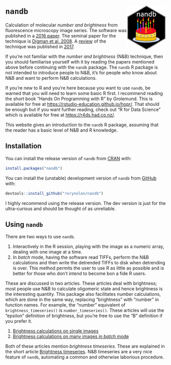 
<!-- index.md is generated from index.Rmd. Please edit that file -->

# `nandb` <img src="man/figures/logo.png" align="right" height=140/>

Calculation of molecular *number and brightness* from fluorescence
microscopy image series. The software was published in a [2016
paper](https://doi.org/10.1093/bioinformatics/btx434). The seminal paper
for the technique is [Digman et
al. 2008](https://doi.org/10.1529/biophysj.107.114645). A
[review](https://doi.org/10.1016/j.ymeth.2017.12.001) of the technique
was published in [2017](https://doi.org/10.1016/j.ymeth.2017.12.001).

If you’re not familiar with the *number and brightness* (N\&B)
technique, then you should familiarise yourself with it by reading the
papers mentioned above before continuing with the `nandb` package. The
`nandb` R package is not intended to introduce people to N\&B, it’s for
people who know about N\&B and want to perform N\&B calculations.

If you’re new to R and you’re here because you want to use `nandb`, be
warned that you will need to learn some basic R first. I recommend
reading the short book “Hands On Programming with R” by Grolemund. This
is available for free at <https://rstudio-education.github.io/hopr/>.
That should be enough but if you want further reading, check out “R for
Data Science” which is available for free at <https://r4ds.had.co.nz/>.

This website gives an introduction to the `nandb` R package, assuming
that the reader has a basic level of N\&B and R knowledge.

## Installation

You can install the release version of `nandb` from
[CRAN](https://CRAN.R-project.org/package=nandb) with:

``` r
install.packages("nandb")
```

You can install the (unstable) development version of `nandb` from
[GitHub](https://github.com/rorynolan/nandb/) with:

``` r
devtools::install_github("rorynolan/nandb")
```

I highly recommend using the release version. The dev version is just
for the ultra-curious and should be thought of as unreliable.

## Using `nandb`

There are two ways to use `nandb`.

1.  Interactively in the R session, playing with the image as a numeric
    array, dealing with one image at a time.
2.  In *batch* mode, having the software read TIFFs, perform the N\&B
    calculations and then write the detrended TIFFs to disk when
    detrending is over. This method permits the user to use R as little
    as possible and is better for those who don’t intend to become bon a
    fide R users.

These are discussed in two articles. These articles deal with
brightness; most people use N\&B to calculate oligomeric state and hence
brightness is the interesting quantity. This package also facilitates
number calculations, which are done in the same way, replacing
“brightness” with “number” in function names. For example, the
“number” equivalent of `brightness_timeseries()` is
`number_timeseries()`. These articles will use the “epsilon” definition
of brightness, but you’re free to use the “B” definition if you prefer
it.

1.  [Brightness calculations on single
    images](https://rorynolan.github.io/nandb/articles/single-images.html)
2.  [Brightness calculations on many images in *batch*
    mode](https://rorynolan.github.io/nandb/articles/batch-mode.html)

Both of these articles mention *brightness timeseries*. These are
explained in the short article [Brightness
timeseries](https://rorynolan.github.io/nandb/articles/brightness-timeseries.html).
N\&B timeseries are a very nice feature of `nandb`, automating a common
and otherwise laborious procedure.

